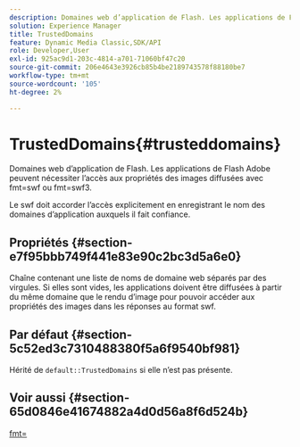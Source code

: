 ```yaml
---
description: Domaines web d’application de Flash. Les applications de Flash Adobe peuvent nécessiter l’accès aux propriétés des images diffusées avec fmt=swf ou fmt=swf3.
solution: Experience Manager
title: TrustedDomains
feature: Dynamic Media Classic,SDK/API
role: Developer,User
exl-id: 925ac9d1-203c-4814-a701-71060bf47c20
source-git-commit: 206e4643e3926cb85b4be2189743578f88180be7
workflow-type: tm+mt
source-wordcount: '105'
ht-degree: 2%

---
```


# TrustedDomains{#trusteddomains}

Domaines web d’application de Flash. Les applications de Flash Adobe peuvent nécessiter l’accès aux propriétés des images diffusées avec fmt=swf ou fmt=swf3.

Le swf doit accorder l’accès explicitement en enregistrant le nom des domaines d’application auxquels il fait confiance.

## Propriétés {#section-e7f95bbb749f441e83e90c2bc3d5a6e0}

Chaîne contenant une liste de noms de domaine web séparés par des virgules. Si elles sont vides, les applications doivent être diffusées à partir du même domaine que le rendu d’image pour pouvoir accéder aux propriétés des images dans les réponses au format swf.

## Par défaut {#section-5c52ed3c7310488380f5a6f9540bf981}

Hérité de `default::TrustedDomains` si elle n’est pas présente.

## Voir aussi {#section-65d0846e41674882a4d0d56a8f6d524b}

[fmt=](../../../../../is-api/http-ref/image-serving-api-ref/c-http-protocol-reference/c-command-reference/r-is-http-fmt.md#reference-cdf10043423b45ba9fe15157fb3ae37a)
